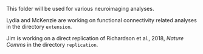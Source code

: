 This folder will be used for various neuroimaging analyses. 

Lydia and McKenzie are working on functional connectivity related analyses in the directory `extension`. 

Jim is working on a direct replication of Richardson et al., 2018, *Nature Comms* in the directory `replication`. 